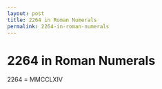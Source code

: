 ```yaml
---
layout: post
title: 2264 in Roman Numerals
permalink: 2264-in-roman-numerals
---
```


# 2264 in Roman Numerals

2264 = MMCCLXIV
